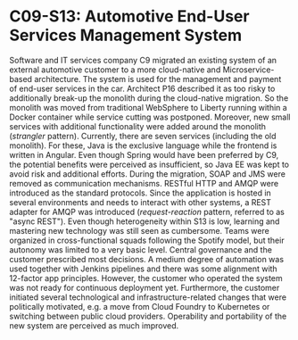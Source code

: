 # C09-S13: Automotive End-User Services Management System

Software and IT services company C9 migrated an existing system of an external automotive customer to a more cloud-native and Microservice-based architecture. The system is used for the management and payment of end-user services in the car. Architect P16 described it as too risky to additionally break-up the monolith during the cloud-native migration. So the monolith was moved from traditional WebSphere to Liberty running within a Docker container while service cutting was postponed. Moreover, new small services with additional functionality were added around the monolith (*strangler* pattern). Currently, there are seven services (including the old monolith). For these, Java is the exclusive language while the frontend is written in Angular. Even though Spring would have been preferred by C9, the potential benefits were perceived as insufficient, so Java EE was kept to avoid risk and additional efforts. During the migration, SOAP and JMS were removed as communication mechanisms. RESTful HTTP and AMQP were introduced as the standard protocols. Since the application is hosted in several environments and needs to interact with other systems, a REST adapter for AMQP was introduced (*request-reaction* pattern, referred to as "async REST"). Even though heterogeneity within S13 is low, learning and mastering new technology was still seen as cumbersome. Teams were organized in cross-functional squads following the Spotify model, but their autonomy was limited to a very basic level. Central governance and the customer prescribed most decisions. A medium degree of automation was used together with Jenkins pipelines and there was some alignment with 12-factor app principles. However, the customer who operated the system was not ready for continuous deployment yet. Furthermore, the customer initiated several technological and infrastructure-related changes that were politically motivated, e.g. a move from Cloud Foundry to Kubernetes or switching between public cloud providers. Operability and portability of the new system are perceived as much improved.